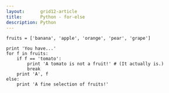 ```yaml
---
layout:      grid12-article
title:       Python - for-else
description: Python
---
```



    fruits = ['banana', 'apple', 'orange', 'pear', 'grape']

    print 'You have...'
    for f in fruits:
        if f == 'tomato':
            print 'A tomato is not a fruit!' # (It actually is.)
            break
        print 'A', f
    else:
        print 'A fine selection of fruits!'